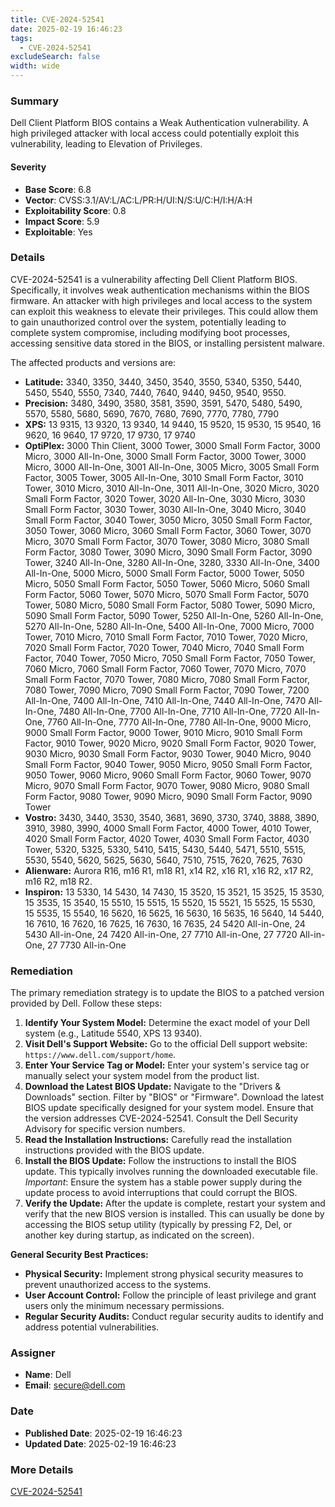 ```yaml
---
title: CVE-2024-52541
date: 2025-02-19 16:46:23
tags:
  - CVE-2024-52541
excludeSearch: false
width: wide
---
```


### Summary
Dell Client Platform BIOS contains a Weak Authentication vulnerability. A high privileged attacker with local access could potentially exploit this vulnerability, leading to Elevation of Privileges.

#### Severity
- **Base Score**: 6.8
- **Vector**: CVSS:3.1/AV:L/AC:L/PR:H/UI:N/S:U/C:H/I:H/A:H
- **Exploitability Score**: 0.8
- **Impact Score**: 5.9
- **Exploitable**: Yes

### Details 
CVE-2024-52541 is a vulnerability affecting Dell Client Platform BIOS. Specifically, it involves weak authentication mechanisms within the BIOS firmware. An attacker with high privileges and local access to the system can exploit this weakness to elevate their privileges. This could allow them to gain unauthorized control over the system, potentially leading to complete system compromise, including modifying boot processes, accessing sensitive data stored in the BIOS, or installing persistent malware.

The affected products and versions are:
- **Latitude:** 3340, 3350, 3440, 3450, 3540, 3550, 5340, 5350, 5440, 5450, 5540, 5550, 7340, 7440, 7640, 9440, 9450, 9540, 9550.
- **Precision:** 3480, 3490, 3580, 3581, 3590, 3591, 5470, 5480, 5490, 5570, 5580, 5680, 5690, 7670, 7680, 7690, 7770, 7780, 7790
- **XPS:** 13 9315, 13 9320, 13 9340, 14 9440, 15 9520, 15 9530, 15 9540, 16 9620, 16 9640, 17 9720, 17 9730, 17 9740
- **OptiPlex:** 3000 Thin Client, 3000 Tower, 3000 Small Form Factor, 3000 Micro, 3000 All-In-One, 3000 Small Form Factor, 3000 Tower, 3000 Micro, 3000 All-In-One, 3001 All-In-One, 3005 Micro, 3005 Small Form Factor, 3005 Tower, 3005 All-In-One, 3010 Small Form Factor, 3010 Tower, 3010 Micro, 3010 All-In-One, 3011 All-In-One, 3020 Micro, 3020 Small Form Factor, 3020 Tower, 3020 All-In-One, 3030 Micro, 3030 Small Form Factor, 3030 Tower, 3030 All-In-One, 3040 Micro, 3040 Small Form Factor, 3040 Tower, 3050 Micro, 3050 Small Form Factor, 3050 Tower, 3060 Micro, 3060 Small Form Factor, 3060 Tower, 3070 Micro, 3070 Small Form Factor, 3070 Tower, 3080 Micro, 3080 Small Form Factor, 3080 Tower, 3090 Micro, 3090 Small Form Factor, 3090 Tower, 3240 All-In-One, 3280 All-In-One, 3280, 3330 All-In-One, 3400 All-In-One, 5000 Micro, 5000 Small Form Factor, 5000 Tower, 5050 Micro, 5050 Small Form Factor, 5050 Tower, 5060 Micro, 5060 Small Form Factor, 5060 Tower, 5070 Micro, 5070 Small Form Factor, 5070 Tower, 5080 Micro, 5080 Small Form Factor, 5080 Tower, 5090 Micro, 5090 Small Form Factor, 5090 Tower, 5250 All-In-One, 5260 All-In-One, 5270 All-In-One, 5280 All-In-One, 5400 All-In-One, 7000 Micro, 7000 Tower, 7010 Micro, 7010 Small Form Factor, 7010 Tower, 7020 Micro, 7020 Small Form Factor, 7020 Tower, 7040 Micro, 7040 Small Form Factor, 7040 Tower, 7050 Micro, 7050 Small Form Factor, 7050 Tower, 7060 Micro, 7060 Small Form Factor, 7060 Tower, 7070 Micro, 7070 Small Form Factor, 7070 Tower, 7080 Micro, 7080 Small Form Factor, 7080 Tower, 7090 Micro, 7090 Small Form Factor, 7090 Tower, 7200 All-In-One, 7400 All-In-One, 7410 All-In-One, 7440 All-In-One, 7470 All-In-One, 7480 All-In-One, 7700 All-In-One, 7710 All-In-One, 7720 All-In-One, 7760 All-In-One, 7770 All-In-One, 7780 All-In-One, 9000 Micro, 9000 Small Form Factor, 9000 Tower, 9010 Micro, 9010 Small Form Factor, 9010 Tower, 9020 Micro, 9020 Small Form Factor, 9020 Tower, 9030 Micro, 9030 Small Form Factor, 9030 Tower, 9040 Micro, 9040 Small Form Factor, 9040 Tower, 9050 Micro, 9050 Small Form Factor, 9050 Tower, 9060 Micro, 9060 Small Form Factor, 9060 Tower, 9070 Micro, 9070 Small Form Factor, 9070 Tower, 9080 Micro, 9080 Small Form Factor, 9080 Tower, 9090 Micro, 9090 Small Form Factor, 9090 Tower
- **Vostro:** 3430, 3440, 3530, 3540, 3681, 3690, 3730, 3740, 3888, 3890, 3910, 3980, 3990, 4000 Small Form Factor, 4000 Tower, 4010 Tower, 4020 Small Form Factor, 4020 Tower, 4030 Small Form Factor, 4030 Tower, 5320, 5325, 5330, 5410, 5415, 5430, 5440, 5471, 5510, 5515, 5530, 5540, 5620, 5625, 5630, 5640, 7510, 7515, 7620, 7625, 7630
- **Alienware:** Aurora R16, m16 R1, m18 R1, x14 R2, x16 R1, x16 R2, x17 R2, m16 R2, m18 R2.
- **Inspiron:** 13 5330, 14 5430, 14 7430, 15 3520, 15 3521, 15 3525, 15 3530, 15 3535, 15 3540, 15 5510, 15 5515, 15 5520, 15 5521, 15 5525, 15 5530, 15 5535, 15 5540, 16 5620, 16 5625, 16 5630, 16 5635, 16 5640, 14 5440, 16 7610, 16 7620, 16 7625, 16 7630, 16 7635, 24 5420 All-in-One, 24 5430 All-in-One, 24 7420 All-in-One, 27 7710 All-in-One, 27 7720 All-in-One, 27 7730 All-in-One

### Remediation

The primary remediation strategy is to update the BIOS to a patched version provided by Dell.  Follow these steps:

1. **Identify Your System Model:** Determine the exact model of your Dell system (e.g., Latitude 5540, XPS 13 9340).
2. **Visit Dell's Support Website:** Go to the official Dell support website: `https://www.dell.com/support/home`.
3. **Enter Your Service Tag or Model:** Enter your system's service tag or manually select your system model from the product list.
4. **Download the Latest BIOS Update:** Navigate to the "Drivers & Downloads" section. Filter by "BIOS" or "Firmware". Download the latest BIOS update specifically designed for your system model.  Ensure that the version addresses CVE-2024-52541.  Consult the Dell Security Advisory for specific version numbers.
5. **Read the Installation Instructions:** Carefully read the installation instructions provided with the BIOS update.
6. **Install the BIOS Update:** Follow the instructions to install the BIOS update.  This typically involves running the downloaded executable file. *Important*: Ensure the system has a stable power supply during the update process to avoid interruptions that could corrupt the BIOS.
7. **Verify the Update:** After the update is complete, restart your system and verify that the new BIOS version is installed. This can usually be done by accessing the BIOS setup utility (typically by pressing F2, Del, or another key during startup, as indicated on the screen).

**General Security Best Practices:**

*   **Physical Security:** Implement strong physical security measures to prevent unauthorized access to the systems.
*   **User Account Control:** Follow the principle of least privilege and grant users only the minimum necessary permissions.
*   **Regular Security Audits:** Conduct regular security audits to identify and address potential vulnerabilities.

### Assigner
- **Name**: Dell
- **Email**: secure@dell.com

### Date
- **Published Date**: 2025-02-19 16:46:23
- **Updated Date**: 2025-02-19 16:46:23

### More Details
[CVE-2024-52541](https://www.cvedetails.com/cve/CVE-2024-52541)